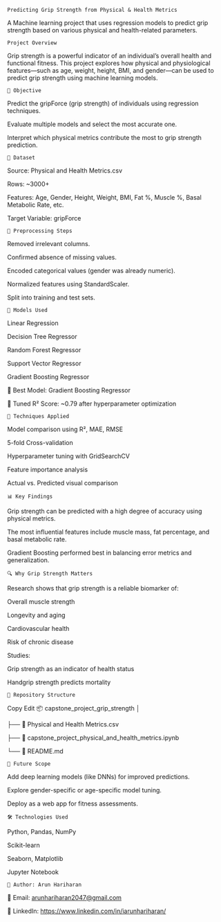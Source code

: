     Predicting Grip Strength from Physical & Health Metrics

A Machine learning project that uses regression models to predict grip strength based on various physical and health-related parameters.

    Project Overview

Grip strength is a powerful indicator of an individual’s overall health and functional fitness. This project explores how physical and physiological features—such as age, weight, height, BMI, and gender—can be used to predict grip strength using machine learning models.

    🎯 Objective

Predict the gripForce (grip strength) of individuals using regression techniques.

Evaluate multiple models and select the most accurate one.

Interpret which physical metrics contribute the most to grip strength prediction.

    📂 Dataset

Source: Physical and Health Metrics.csv

Rows: ~3000+

Features: Age, Gender, Height, Weight, BMI, Fat %, Muscle %, Basal Metabolic Rate, etc.

Target Variable: gripForce

    🔄 Preprocessing Steps

Removed irrelevant columns.

Confirmed absence of missing values.

Encoded categorical values (gender was already numeric).

Normalized features using StandardScaler.

Split into training and test sets.

    🤖 Models Used

Linear Regression

Decision Tree Regressor

Random Forest Regressor

Support Vector Regressor

Gradient Boosting Regressor

📌 Best Model: Gradient Boosting Regressor

📌 Tuned R² Score: ~0.79 after hyperparameter optimization

    🧪 Techniques Applied
Model comparison using R², MAE, RMSE

5-fold Cross-validation

Hyperparameter tuning with GridSearchCV

Feature importance analysis

Actual vs. Predicted visual comparison

    📊 Key Findings
Grip strength can be predicted with a high degree of accuracy using physical metrics.

The most influential features include muscle mass, fat percentage, and basal metabolic rate.

Gradient Boosting performed best in balancing error metrics and generalization.

    🔍 Why Grip Strength Matters
Research shows that grip strength is a reliable biomarker of:

Overall muscle strength

Longevity and aging

Cardiovascular health

Risk of chronic disease

Studies:

Grip strength as an indicator of health status

Handgrip strength predicts mortality

    📁 Repository Structure
Copy
Edit
📦 capstone_project_grip_strength
│

├── 📄 Physical and Health Metrics.csv

├── 📔 capstone_project_physical_and_health_metrics.ipynb

└── 📄 README.md

    🚀 Future Scope
Add deep learning models (like DNNs) for improved predictions.

Explore gender-specific or age-specific model tuning.

Deploy as a web app for fitness assessments.

    🛠️ Technologies Used
Python, Pandas, NumPy

Scikit-learn

Seaborn, Matplotlib

Jupyter Notebook

    👤 Author: Arun Hariharan

📧 Email: arunhariharan2047@gmail.com

🔗 LinkedIn: https://www.linkedin.com/in/iarunhariharan/


